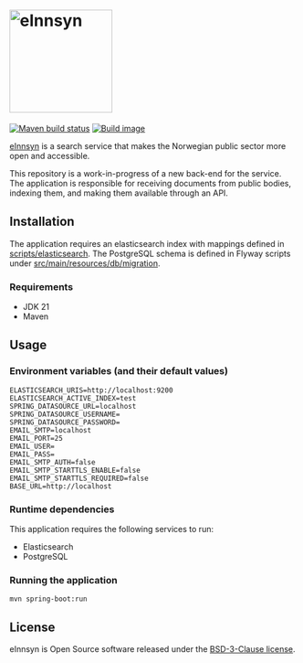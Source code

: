 # <img src="https://einnsyn.no/8ebf89f8e40d3eb75183.svg" width="180px" alt="eInnsyn"/>

[![Maven build status](https://github.com/felleslosninger/ein-api-experimental/actions/workflows/call-maventests.yml/badge.svg)](https://github.com/felleslosninger/ein-api-experimental/actions/workflows/call-maventests.yml)
[![Build image](https://github.com/felleslosninger/ein-api-experimental/actions/workflows/call-buildimage.yml/badge.svg)](https://github.com/felleslosninger/ein-api-experimental/actions/workflows/call-buildimage.yml)

[eInnsyn](https://einnsyn.no) is a search service that makes the Norwegian public sector more open and accessible.

This repository is a work-in-progress of a new back-end for the service. The application is responsible for receiving documents from public bodies, indexing them, and making them available through an API.

## Installation

The application requires an elasticsearch index with mappings defined in [scripts/elasticsearch](scripts/elasticsearch/). The PostgreSQL schema is defined in Flyway scripts under [src/main/resources/db/migration](src/main/resources/db/migration).

### Requirements

- JDK 21
- Maven

## Usage

### Environment variables (and their default values)

```
ELASTICSEARCH_URIS=http://localhost:9200
ELASTICSEARCH_ACTIVE_INDEX=test
SPRING_DATASOURCE_URL=localhost
SPRING_DATASOURCE_USERNAME=
SPRING_DATASOURCE_PASSWORD=
EMAIL_SMTP=localhost
EMAIL_PORT=25
EMAIL_USER=
EMAIL_PASS=
EMAIL_SMTP_AUTH=false
EMAIL_SMTP_STARTTLS_ENABLE=false
EMAIL_SMTP_STARTTLS_REQUIRED=false
BASE_URL=http://localhost
```

### Runtime dependencies

This application requires the following services to run:

- Elasticsearch
- PostgreSQL

### Running the application

```
mvn spring-boot:run
```

## License

eInnsyn is Open Source software released under the [BSD-3-Clause license](LICENSE).
